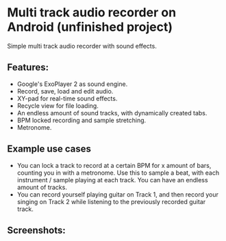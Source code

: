 # Multi track audio recorder on Android (unfinished project)
Simple multi track audio recorder with sound effects.

## Features:
* Google's ExoPlayer 2 as sound engine.
* Record, save, load and edit audio.
* XY-pad for real-time sound effects.
* Recycle view for file loading.
* An endless amount of sound tracks, with dynamically created tabs.
* BPM locked recording and sample stretching.
* Metronome.

## Example use cases
* You can lock a track to record at a certain BPM for x amount of bars, counting you in with a metronome. Use this to sample a beat, with each instrument / sample playing at each track. You can have an endless amount of tracks.
* You can record yourself playing guitar on Track 1, and then record your singing on Track 2 while listening to the previously recorded guitar track.

## Screenshots:
